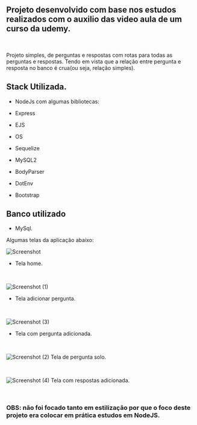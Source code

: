 ## Projeto desenvolvido com base nos estudos realizados com o auxilio das video aula de um curso da udemy.

<br>

Projeto simples, de perguntas e respostas com rotas para todas as perguntas e respostas. Tendo em vista que a relação entre pergunta e resposta no banco é crua(ou seja, relação simples). 

## Stack Utilizada.
* NodeJs com algumas bibliotecas:

* Express
* EJS
* OS
* Sequelize
* MySQL2
* BodyParser
* DotEnv
* Bootstrap

## Banco utilizado
* MySql.

Algumas telas da aplicação abaixo:


![Screenshot](https://user-images.githubusercontent.com/79286738/192432912-f0d766b1-0205-4dab-a0fa-bdbfd4f3f633.png)
* Tela home.

<br>

![Screenshot (1)](https://user-images.githubusercontent.com/79286738/192432948-cba50a46-6716-4556-bf9a-bee3a02fab48.png)
* Tela adicionar pergunta.

<br>

![Screenshot (3)](https://user-images.githubusercontent.com/79286738/192432979-c7ec6870-9314-4078-bd67-c977cf251fd8.png)
* Tela com pergunta adicionada.

<br>

![Screenshot (2)](https://user-images.githubusercontent.com/79286738/192433032-b5ec7386-0ccc-4bcb-b046-33fd671e05c7.png)
Tela de pergunta solo.

<br>


![Screenshot (4)](https://user-images.githubusercontent.com/79286738/192433085-9c810123-57ae-453d-ac61-88a1e1607570.png)
Tela com respostas adicionada.



<br>



### OBS: não foi focado tanto em estilização por que o foco deste projeto era colocar em prática estudos em NodeJS.

